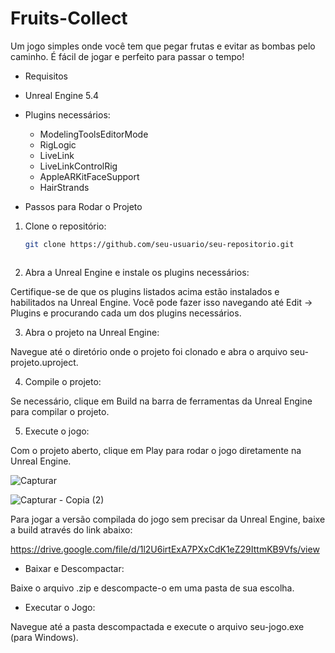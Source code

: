 # Fruits-Collect

 Um jogo simples onde você tem que pegar frutas e evitar as bombas pelo caminho. É fácil de jogar e perfeito para passar o tempo!

 - Requisitos
  - Unreal Engine 5.4
    
- Plugins necessários:
  - ModelingToolsEditorMode
  - RigLogic
  - LiveLink
  - LiveLinkControlRig
  - AppleARKitFaceSupport
  - HairStrands

 - Passos para Rodar o Projeto
1. Clone o repositório:
   ```bash
   git clone https://github.com/seu-usuario/seu-repositorio.git



2. Abra a Unreal Engine e instale os plugins necessários:

Certifique-se de que os plugins listados acima estão instalados e habilitados na Unreal Engine. Você pode fazer isso navegando até Edit -> Plugins e procurando cada um dos plugins necessários.

3. Abra o projeto na Unreal Engine:

Navegue até o diretório onde o projeto foi clonado e abra o arquivo seu-projeto.uproject.

4. Compile o projeto:

Se necessário, clique em Build na barra de ferramentas da Unreal Engine para compilar o projeto.

5. Execute o jogo:

Com o projeto aberto, clique em Play para rodar o jogo diretamente na Unreal Engine.

![Capturar](https://github.com/Lucas-Henrique1/Meu-Jogo-Unreal/assets/84040222/693ec09b-9ada-4f93-bfe1-aca8053d0a2c)

![Capturar - Copia (2)](https://github.com/Lucas-Henrique1/Meu-Jogo-Unreal/assets/84040222/3db4d84f-8841-4499-a0cc-c81f5cafb9f5)

Para jogar a versão compilada do jogo sem precisar da Unreal Engine, baixe a build através do link abaixo:

https://drive.google.com/file/d/1l2U6irtExA7PXxCdK1eZ29IttmKB9Vfs/view

- Baixar e Descompactar:

Baixe o arquivo .zip e descompacte-o em uma pasta de sua escolha.

- Executar o Jogo:

Navegue até a pasta descompactada e execute o arquivo seu-jogo.exe (para Windows).

